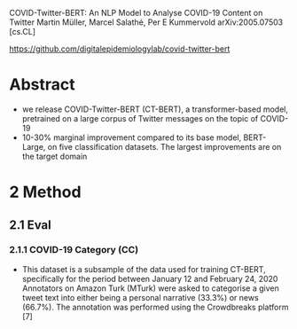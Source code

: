 COVID-Twitter-BERT: An NLP Model to Analyse COVID-19 Content on Twitter
Martin Müller, Marcel Salathé, Per E Kummervold
arXiv:2005.07503 [cs.CL]

https://github.com/digitalepidemiologylab/covid-twitter-bert

# Abstract

* we release COVID-Twitter-BERT (CT-BERT), a transformer-based model,
  pretrained on a large corpus of Twitter messages on the topic of COVID-19
* 10-30% marginal improvement compared to its base model, BERT-Large, on five
  classification datasets. The largest improvements are on the target domain

# 2 Method

## 2.1 Eval

### 2.1.1 COVID-19 Category (CC)

* This dataset is a subsample of the data used for training CT-BERT,
  specifically for the period between January 12 and February 24, 2020
  Annotators on Amazon Turk (MTurk) were asked to categorise a given tweet text
  into either being a personal narrative (33.3%) or news (66.7%).  The
  annotation was performed using the Crowdbreaks platform [7]
